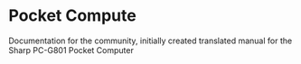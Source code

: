 Pocket Compute
==============

Documentation for the community, initially created translated manual for the Sharp PC-G801 Pocket Computer
